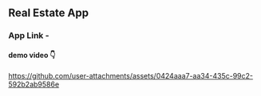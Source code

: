 ## Real Estate App

### App Link - 

#### demo video 👇

https://github.com/user-attachments/assets/0424aaa7-aa34-435c-99c2-592b2ab9586e



